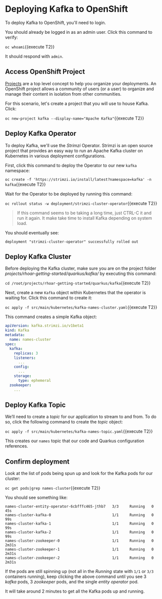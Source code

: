 # Deploying Kafka to OpenShift

To deploy Kafka to OpenShift, you'll need to login.

You should already be logged in as an admin user. Click this command to verify:

`oc whoami`{{execute T2}}

It should respond with `admin`.

## Access OpenShift Project

[Projects](https://docs.openshift.com/container-platform/3.6/architecture/core_concepts/projects_and_users.html#projects)
are a top level concept to help you organize your deployments. An
OpenShift project allows a community of users (or a user) to organize and manage
their content in isolation from other communities.

For this scenario, let's create a project that you will use to house Kafka. Click:

`oc new-project kafka --display-name="Apache Kafka"`{{execute T2}}

## Deploy Kafka Operator

To deploy Kafka, we'll use the _Strimzi_ Operator. Strimzi is an open source project that provides an easy way to run an Apache Kafka cluster on Kubernetes in various deployment configurations.

First, click this command to deploy the Operator to our new `kafka` namespace:

`oc create -f 'https://strimzi.io/install/latest?namespace=kafka' -n kafka`{{execute T2}}

Wait for the Operator to be deployed by running this command:

`oc rollout status -w deployment/strimzi-cluster-operator`{{execute T2}}

> If this command seems to be taking a long time, just CTRL-C it and run it again. It make take time to install Kafka depending on system load.

You should eventually see:

```console
deployment "strimzi-cluster-operator" successfully rolled out
```

## Deploy Kafka Cluster

Before deploying the Kafka cluster, make sure you are on the project folder _projects/rhoar-getting-started/quarkus/kafka/_ by executing this command:

`cd /root/projects/rhoar-getting-started/quarkus/kafka`{{execute T2}}

Next, create a new `Kafka` object within Kubernetes that the operator is waiting for. Click this command to create it:

`oc apply -f src/main/kubernetes/kafka-names-cluster.yaml`{{execute T2}}

This command creates a simple Kafka object:

```yaml
apiVersion: kafka.strimzi.io/v1beta1
kind: Kafka
metadata:
  name: names-cluster
spec:
  kafka:
    replicas: 3
    listeners:
      ...
    config:
      ...
    storage:
      type: ephemeral
  zookeeper:
    ...
```

## Deploy Kafka Topic

We’ll need to create a _topic_ for our application to stream to and from. To do so, click the following command to create the _topic_ object:

`oc apply -f src/main/kubernetes/kafka-names-topic.yaml`{{execute T2}}

This creates our `names` topic that our code and Quarkus configuration references.

## Confirm deployment

Look at the list of pods being spun up and look for the Kafka pods for our cluster:

`oc get pods|grep names-cluster`{{execute T2}}

You should see something like:

``` none
names-cluster-entity-operator-6cbfffc465-jthb7   3/3     Running   0          45s
names-cluster-kafka-0                            1/1     Running   0          99s
names-cluster-kafka-1                            1/1     Running   0          99s
names-cluster-kafka-2                            1/1     Running   0          99s
names-cluster-zookeeper-0                        1/1     Running   0          2m31s
names-cluster-zookeeper-1                        1/1     Running   0          2m31s
names-cluster-zookeeper-2                        1/1     Running   0          2m31s
```
If the pods are still spinning up (not all in the _Running_ state with `1/1` or `3/3` containers running), keep clicking the above command until you see 3 _kafka_ pods, 3 _zookeeper_ pods, and the single _entity operator_ pod.

It will take around 2 minutes to get all the Kafka pods up and running.

